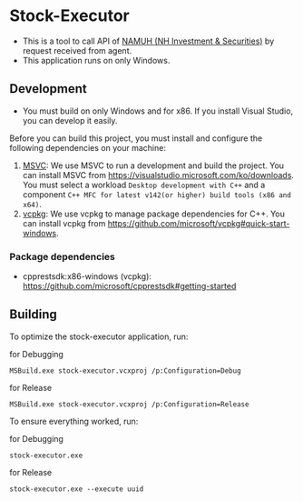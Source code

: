 # Stock-Executor

* This is a tool to call API of [NAMUH (NH Investment & Securities)](https://www.mynamuh.com) by request received from agent.
* This application runs on only Windows.

## Development

* You must build on only Windows and for x86. If you install Visual Studio, you can develop it easily.

Before you can build this project, you must install and configure the following dependencies on your machine:

1. [MSVC](https://visualstudio.microsoft.com): We use MSVC to run a development and build the project.
   You can install MSVC from <https://visualstudio.microsoft.com/ko/downloads>.
   You must select a workload `Desktop development with C++` and a component `C++ MFC for latest v142(or higher) build tools (x86 and x64)`.
2. [vcpkg](https://github.com/microsoft/vcpkg): We use vcpkg to manage package dependencies for C++.
   You can install vcpkg from <https://github.com/microsoft/vcpkg#quick-start-windows>.

### Package dependencies

* cpprestsdk:x86-windows (vcpkg): <https://github.com/microsoft/cpprestsdk#getting-started>

## Building

To optimize the stock-executor application, run:

for Debugging
```
MSBuild.exe stock-executor.vcxproj /p:Configuration=Debug
```

for Release

```
MSBuild.exe stock-executor.vcxproj /p:Configuration=Release
```

To ensure everything worked, run:

for Debugging
```
stock-executor.exe
```

for Release

```
stock-executor.exe --execute uuid
```